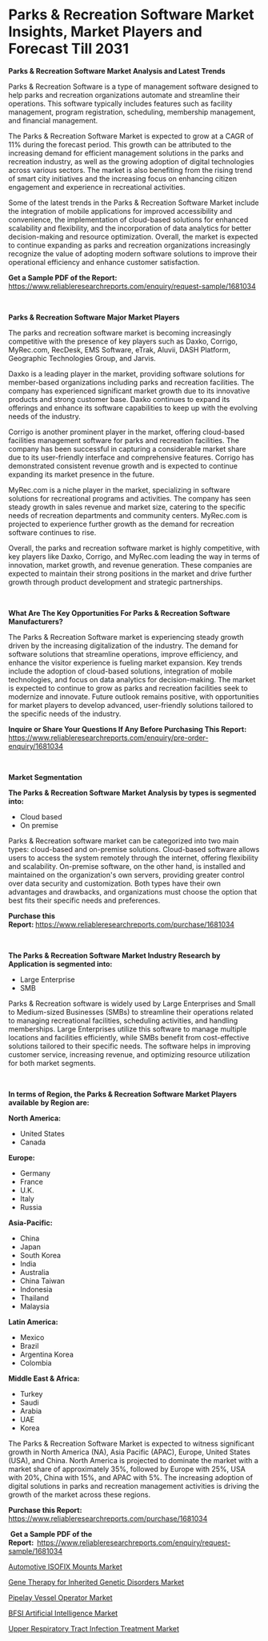 <p><h1>Parks & Recreation Software Market Insights, Market Players and Forecast Till 2031</h1></p><p><strong>Parks & Recreation Software Market Analysis and Latest Trends</strong></p>
<p><p>Parks & Recreation Software is a type of management software designed to help parks and recreation organizations automate and streamline their operations. This software typically includes features such as facility management, program registration, scheduling, membership management, and financial management.</p><p>The Parks & Recreation Software Market is expected to grow at a CAGR of 11% during the forecast period. This growth can be attributed to the increasing demand for efficient management solutions in the parks and recreation industry, as well as the growing adoption of digital technologies across various sectors. The market is also benefiting from the rising trend of smart city initiatives and the increasing focus on enhancing citizen engagement and experience in recreational activities.</p><p>Some of the latest trends in the Parks & Recreation Software Market include the integration of mobile applications for improved accessibility and convenience, the implementation of cloud-based solutions for enhanced scalability and flexibility, and the incorporation of data analytics for better decision-making and resource optimization. Overall, the market is expected to continue expanding as parks and recreation organizations increasingly recognize the value of adopting modern software solutions to improve their operational efficiency and enhance customer satisfaction.</p></p>
<p><strong>Get a Sample PDF of the Report:&nbsp;</strong> <a href="https://www.reliableresearchreports.com/enquiry/request-sample/1681034">https://www.reliableresearchreports.com/enquiry/request-sample/1681034</a></p>
<p>&nbsp;</p>
<p><strong>Parks & Recreation Software Major Market Players</strong></p>
<p><p>The parks and recreation software market is becoming increasingly competitive with the presence of key players such as Daxko, Corrigo, MyRec.com, RecDesk, EMS Software, eTrak, Aluvii, DASH Platform, Geographic Technologies Group, and Jarvis.</p><p>Daxko is a leading player in the market, providing software solutions for member-based organizations including parks and recreation facilities. The company has experienced significant market growth due to its innovative products and strong customer base. Daxko continues to expand its offerings and enhance its software capabilities to keep up with the evolving needs of the industry.</p><p>Corrigo is another prominent player in the market, offering cloud-based facilities management software for parks and recreation facilities. The company has been successful in capturing a considerable market share due to its user-friendly interface and comprehensive features. Corrigo has demonstrated consistent revenue growth and is expected to continue expanding its market presence in the future.</p><p>MyRec.com is a niche player in the market, specializing in software solutions for recreational programs and activities. The company has seen steady growth in sales revenue and market size, catering to the specific needs of recreation departments and community centers. MyRec.com is projected to experience further growth as the demand for recreation software continues to rise.</p><p>Overall, the parks and recreation software market is highly competitive, with key players like Daxko, Corrigo, and MyRec.com leading the way in terms of innovation, market growth, and revenue generation. These companies are expected to maintain their strong positions in the market and drive further growth through product development and strategic partnerships.</p></p>
<p>&nbsp;</p>
<p><strong>What Are The Key Opportunities For Parks & Recreation Software Manufacturers?</strong></p>
<p><p>The Parks & Recreation Software market is experiencing steady growth driven by the increasing digitalization of the industry. The demand for software solutions that streamline operations, improve efficiency, and enhance the visitor experience is fueling market expansion. Key trends include the adoption of cloud-based solutions, integration of mobile technologies, and focus on data analytics for decision-making. The market is expected to continue to grow as parks and recreation facilities seek to modernize and innovate. Future outlook remains positive, with opportunities for market players to develop advanced, user-friendly solutions tailored to the specific needs of the industry.</p></p>
<p><strong>Inquire or Share Your Questions If Any Before Purchasing This Report:</strong> <a href="https://www.reliableresearchreports.com/enquiry/pre-order-enquiry/1681034">https://www.reliableresearchreports.com/enquiry/pre-order-enquiry/1681034</a></p>
<p>&nbsp;</p>
<p><strong>Market Segmentation</strong></p>
<p><strong>The Parks & Recreation Software Market Analysis by types is segmented into:</strong></p>
<p><ul><li>Cloud based</li><li>On premise</li></ul></p>
<p><p>Parks & Recreation software market can be categorized into two main types: cloud-based and on-premise solutions. Cloud-based software allows users to access the system remotely through the internet, offering flexibility and scalability. On-premise software, on the other hand, is installed and maintained on the organization's own servers, providing greater control over data security and customization. Both types have their own advantages and drawbacks, and organizations must choose the option that best fits their specific needs and preferences.</p></p>
<p><strong>Purchase this Report:&nbsp;</strong><a href="https://www.reliableresearchreports.com/purchase/1681034">https://www.reliableresearchreports.com/purchase/1681034</a></p>
<p>&nbsp;</p>
<p><strong>The Parks & Recreation Software Market Industry Research by Application is segmented into:</strong></p>
<p><ul><li>Large Enterprise</li><li>SMB</li></ul></p>
<p><p>Parks & Recreation software is widely used by Large Enterprises and Small to Medium-sized Businesses (SMBs) to streamline their operations related to managing recreational facilities, scheduling activities, and handling memberships. Large Enterprises utilize this software to manage multiple locations and facilities efficiently, while SMBs benefit from cost-effective solutions tailored to their specific needs. The software helps in improving customer service, increasing revenue, and optimizing resource utilization for both market segments.</p></p>
<p>&nbsp;</p>
<p><strong>In terms of Region, the Parks & Recreation Software Market Players available by Region are:</strong></p>
<p>
    <p> <strong> North America: </strong>
        <ul>
            <li>United States</li>
            <li>Canada</li>
        </ul>
        </p> 
    <p> <strong> Europe: </strong>
        <ul>
            <li>Germany</li>
            <li>France</li>
            <li>U.K.</li>
            <li>Italy</li>
            <li>Russia</li>
        </ul>
        </p> 
    <p> <strong> Asia-Pacific: </strong>
        <ul>
            <li>China</li>
            <li>Japan</li>
            <li>South Korea</li>
            <li>India</li>
            <li>Australia</li>
            <li>China Taiwan</li>
            <li>Indonesia</li>
            <li>Thailand</li>
            <li>Malaysia</li>
        </ul>
        </p> 
    <p> <strong> Latin America: </strong>
        <ul>
            <li>Mexico</li>
            <li>Brazil</li>
            <li>Argentina Korea</li>
            <li>Colombia</li>
        </ul>
        </p> 
    <p> <strong> Middle East & Africa: </strong>
        <ul>
            <li>Turkey</li>
            <li>Saudi</li>
            <li>Arabia</li>
            <li>UAE</li>
            <li>Korea</li>
        </ul>
    </p>
    </p>
<p><p>The Parks & Recreation Software Market is expected to witness significant growth in North America (NA), Asia Pacific (APAC), Europe, United States (USA), and China. North America is projected to dominate the market with a market share of approximately 35%, followed by Europe with 25%, USA with 20%, China with 15%, and APAC with 5%. The increasing adoption of digital solutions in parks and recreation management activities is driving the growth of the market across these regions.</p></p>
<p><strong>Purchase this Report: </strong><a href="https://www.reliableresearchreports.com/purchase/1681034">https://www.reliableresearchreports.com/purchase/1681034</a></p>
<p>&nbsp;<strong>Get a Sample PDF of the Report:&nbsp;&nbsp;</strong><a href="https://www.reliableresearchreports.com/enquiry/request-sample/1681034">https://www.reliableresearchreports.com/enquiry/request-sample/1681034</a></p>
<p><strong></strong></p>
<p><p><a href="https://medium.com/@santosdicki2023/automotive-isofix-mounts-market-outlook-industry-overview-and-forecast-2024-to-2031-8b2706050332">Automotive ISOFIX Mounts Market</a></p><p><a href="https://medium.com/@nicosmitham/analyzing-gene-therapy-for-inherited-genetic-disorders-market-global-industry-perspective-and-4ae85c1e13ca">Gene Therapy for Inherited Genetic Disorders Market</a></p><p><a href="https://medium.com/@santosdicki2023/pipelay-vessel-operator-market-size-and-market-trends-complete-industry-overview-2024-to-2031-ca6c384186ee">Pipelay Vessel Operator Market</a></p><p><a href="https://medium.com/@santosdicki2023/bfsi-artificial-intelligence-market-analysis-and-sze-forecasted-for-period-from-2024-to-2031-46d59fc9326a">BFSI Artificial Intelligence Market</a></p><p><a href="https://medium.com/@santosdicki2023/upper-respiratory-tract-infection-treatment-nbsp-market-focuses-on-market-share-size-and-projected-a475a552e479">Upper Respiratory Tract Infection Treatment Market</a></p></p>